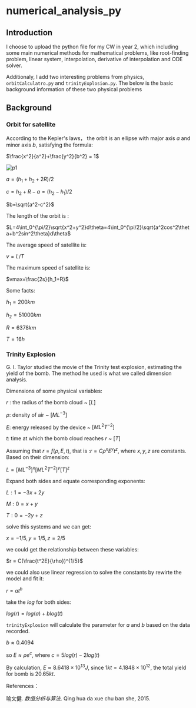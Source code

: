 # numerical_analysis_py

## Introduction 
I choose to upload the python file for my CW in year 2, which including some main numerical methods for mathematical problems, like root-finding problem, linear system, interpolation, derivative of interpolation and ODE solver. 

Additionaly, I add two interesting problems from physics, ```orbitCalculatro.py``` and ```trinityExplosion.py```. The below is the basic background information of these two physical problems

## Background 

### Orbit for satellite

According to the  Kepler's laws， the orbit is an ellipse with major axis $a$ and minor axis $b$, satisfying the formula:

$\frac{x^2}{a^2}+\frac{y^2}{b^2} = 1$



![p1](https://github.com/Peter3822724/numerical_analysis_py/blob/main/graph/IMG_0855.jpg)



$a=(h_1+h_2+2R)/2$​

$c=h_2+R-a=(h_2-h_1)/2$

$b=\sqrt{a^2-c^2}$

The length of the orbit is :

$L=4\int_0^{\pi/2}\sqrt{x^2+y^2}d\theta=4\int_0^{\pi/2}\sqrt{a^2cos^2\theta+b^2sin^2\theta}d\theta$

The average speed of satellite is:

$v = L/T$

The maximum speed of satellite is:

$vmax=\frac{2s}{h_1+R}$​



Some facts:

$h_1=200km$

$h_2=51000km$

$R=6378km$

$T=16 h$



### Trinity Explosion

G. I. Taylor studied the movie of the Trinity test explosion, estimating the yield of the bomb. The method he used is what we called dimension analysis.

Dimensions of some physical variables:

$r$​ : the radius of the bomb cloud ~ $[L]$

$\rho$: density of air ~ $[ML^{-3}]$

$E$: energy released by the device ~ $[ML^2T^{-2}]$

$t$: time at which the bomb cloud reaches $r$ ~ $[T]$



Assuming that $r = f (\rho,E,t)$, that is :$r = C\rho^xE^yt^z$, where $x,y,z$ are constants. Based on their dimension:



$L = [ML^{-3}]^x[ML^2T^{-2}]^y[T]^z$

 

Expand both sides and equate corresponding exponents:

$L: 1 = -3x+2y$

$M:0 = x + y$

$T: 0 = -2y + z$



solve this systems and we can get:



$x = -1/5, y = 1/5, z = 2/5$



we could get the relationship between these variables:



$r = C(\frac{t^2E}{\rho})^{1/5}$



we could also use linear regression to solve the constants by rewirte the model and fit it:



$r = at^b$



take the $log$ for both sides:



$log(r) = log(a) + blog(t)$​​​



```trinityExplosion```  will calculate the parameter for $a$ and $b$ based on the data recorded.



$b \approx 0.4094$



so $E \approx \rho e^c$​, where $c = 5log(r)-2log(t)$​



By calculation, $E \approx 8.6418 \times10^{13} J$​, since $1 kt = 4.1848 \times 10 ^{12}$​, the total yield for bomb is $20.65 kt$​​.





References：

喻文健. *数值分析与算法*. Qing hua da xue chu ban she, 2015.
